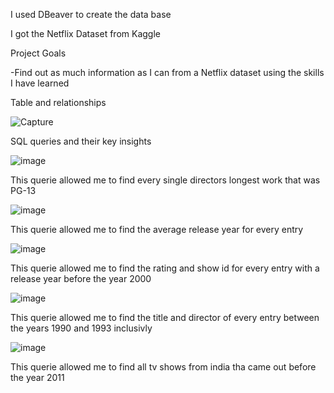 I used DBeaver to create the data base

I got the Netflix Dataset from Kaggle

Project Goals

-Find out as much information as I can from a Netflix dataset using the skills I have learned 

Table and relationships

![Capture](https://github.com/user-attachments/assets/579702d6-4498-4e5b-911f-7f403e344fe5)

SQL queries and their key insights

![image](https://github.com/user-attachments/assets/fea56b5b-48a7-4559-9a53-c43befe8b41a)

This querie allowed me to find every single directors longest work that was PG-13


![image](https://github.com/user-attachments/assets/118599ad-e9d7-41ee-9627-46e8ba1dd1c6)

This querie allowed me to find the average release year for every entry


![image](https://github.com/user-attachments/assets/92af35bd-a6ea-4843-95db-d1920c9aac94)

This querie allowed me to find the rating and show id for every entry with a release year before the year 2000


![image](https://github.com/user-attachments/assets/0acf25bc-ccf8-40d7-a5e9-1323d5490f04)

This querie allowed me to find the title and director of every entry between the years 1990 and 1993 inclusivly 


![image](https://github.com/user-attachments/assets/853da16a-179e-4ae6-a733-ada12fef2ff0)

This querie allowed me to find all tv shows from india tha came out before the year 2011
